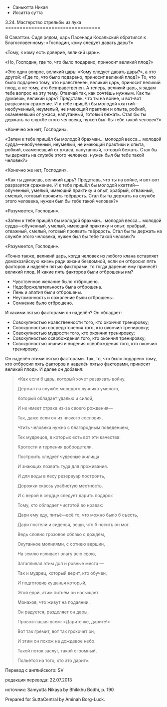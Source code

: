 









* Саньютта Никая
* Иссатта сутта


3\.24\. Мастерство стрельбы из лука
\=\=\=\=\=\=\=\=\=\=\=\=\=\=\=\=\=\=\=\=\=\=\=\=\=\=\=\=\=\=\=\=\=



В Саваттхи\. Сидя рядом, царь Пасенади Косальский обратился к Благословенному: «Господин, кому следует давать дары?»


«Тому, к кому есть доверие, великий царь»\.


«Но, Господин, где то, что было подарено, приносит великий плод?»


«Это один вопрос, великий царь: «Кому следует давать дары?», а это другой: «Где то, что было подарено, приносит великий плод?» То, что было подарено тому, кто нравственен, великий царь, приносит великий плод, а не тому, кто безнравственен\. А теперь, великий царь, я задам тебе вопрос на эту тему\. Отвечай так, как сочтёшь нужным\. Как ты думаешь, великий царь? Представь, что ты на войне, и вот\-вот разразится сражение\. И к тебе пришёл бы молодой кхаттий—необученный, неумелый, не имеющий практики и опыта, робкий, окаменевший от ужаса, напуганный, готовый бежать\. Стал бы ты держать на службе этого человека, нужен был бы тебе такой человек?»


«Конечно же нет, Господин»\.


«Затем к тебе пришёл бы молодой брахман… молодой весса… молодой судда—необученный, неумелый, не имеющий практики и опыта, робкий, окаменевший от ужаса, напуганный, готовый бежать\. Стал бы ты держать на службе этого человека, нужен был бы тебе такой человек?»


«Конечно же нет, Господин»\.


«Как ты думаешь, великий царь? Представь, что ты на войне, и вот\-вот разразится сражение\. И к тебе пришёл бы молодой кхаттий—обученный, умелый, имеющий практику и опыт, храбрый, отважный, смелый, готовый проявить твёрдость\. Стал бы ты держать на службе этого человека, нужен был бы тебе такой человек?»


«Разумеется, Господин»\.


«Затем к тебе пришёл бы молодой брахман… молодой весса… молодой судда—обученный, умелый, имеющий практику и опыт, храбрый, отважный, смелый, готовый проявить твёрдость\. Стал бы ты держать на службе этого человека, нужен был бы тебе такой человек?»


«Разумеется, Господин»\.


«Точно также, великий царь, когда человек из любого клана оставляет домохозяйскую жизнь ради жизни бездомной, если он отбросил пять факторов и наделён пятью факторами, то тогда дарение ему принесёт великий плод\. И какие пять факторов были отброшены им?


* Чувственное желание было отброшено\.
* Недоброжелательность была отброшена\.
* Лень и апатия были отброшены\.
* Неугомонность и сожаление были отброшены\.
* Сомнение было отброшено\.


И какими пятью факторами он наделён? Он обладает:


* Совокупностью нравственности того, кто окончил тренировку;
* Совокупностью сосредоточения того, кто окончил тренировку;
* Совокупностью мудрости того, кто окончил тренировку;
* Совокупностью освобождения того, кто окончил тренировку;
* Совокупностью знания и видения освобождения того, кто окончил тренировку\.


Он наделён этими пятью факторами\. Так, то, что было подарено тому, кто отбросил пять факторов и наделён пятью факторами, приносит великий плод»\. И далее он добавил:



> «Как если б царь, который хочет развязать войну,  
> 
> Держал на службе молодого лучника умелого,  
> 
> Который обладает удалью и силой,  
> 
> И не имеет страха из\-за своего рождения—  
> 
> Так, даже если он из низкого сословия,  
> 
> Чтить человека нужно с благородным поведением,  
> 
> Тех мудрецов, в которых есть вот эти качества:  
> 
> Кротости и терпения добродетели\.  
> 
>   
> 
> Построить следует чудесные жилища  
> 
> И знающих позвать туда для проживания\.  
> 
> И для воды в лесу резервуар построить,  
> 
> Дорожки сквозь ухабистую местность\.  
> 
>   
> 
> И с верой в сердце следует дарить подарок  
> 
> Тому, кто обладает чистотой во нравах:  
> 
> Дари ему еду, питьё—всё то, что можно было б съесть,  
> 
> Дари постели и сиденья, вещи, что б носить он мог\.  
> 
>   
> 
> Ведь словно грозовое облако с дождём,  
> 
> Окутанное молниями, с сотнею вершин,  
> 
> На землю изливает влагу всю свою,  
> 
> Затапливая этим дол и ровные места —  
> 
> Так и мудрец, который верит, кто обучен,  
> 
> И подготовив кушанья который,  
> 
> Этой едой, этим питьём он насыщает  
> 
> Монахов, что живут на подаянии\.  
> 
> Он радуется, разделяет он дары,  
> 
> Провозглашая всем: «Дарите же, дарите\!»  
> 
>   
> 
> Вот так гремит, вот так грохочет он,  
> 
> И этим он похож на дождевое небо\.  
> 
> Такой поток заслуг, такой огромный,  
> 
> Польётся на того, кто это дарит»\.



Перевод с английского: SV


редакция перевода: 22\.07\.2013


источник: Samyutta Nikaya by Bhikkhu Bodhi, p\. 190


Prepared for SuttaCentral by Aminah Borg\-Luck\.






